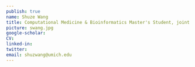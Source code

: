 ```yaml
---
publish: true
name: Shuze Wang
title: Computational Medicine & Bioinformatics Master's Student, joint with the <a href="https://medicine.umich.edu/dept/human-genetics/jacob-kitzman-phd" target='_blank'>Jacob Kitzman Lab</a> (2017-2018)<br/>Currently Bioinformatics PhD student at University of Michigan
picture: swang.jpg
google-scholar: 
CV:
linked-in: 
twitter:
email: shuzwang@umich.edu
---
```

